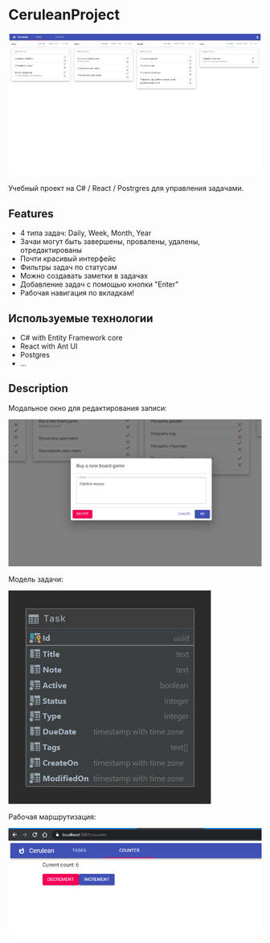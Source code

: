 # CeruleanProject

![](History/image1.jpg)

Учебный проект на C# / React / Postrgres для управления задачами.

## Features

* 4 типа задач: Daily, Week, Month, Year
* Зачаи могут быть завершены, провалены, удалены, отредактированы
* Почти красивый интерфейс
* Фильтры задач по статусам
* Можно создавать заметки в задачах
* Добавление задач с помощью кнопки "Enter"
* Рабочая навигация по вкладкам!

## Используемые технологии

* C# with Entity Framework core
* React with Ant UI
* Postgres
* ...

## Description

Модальное окно для редактирования записи:

![](History/image2.png)

Модель задачи:

![](History/image3.png)

Рабочая маршрутизация:

![](History/image4.png)

